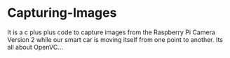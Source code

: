 # Capturing-Images
It is a c plus plus code to capture images from the Raspberry Pi Camera Version 2 while our smart car is moving itself from one point to another. Its all about OpenVC...
